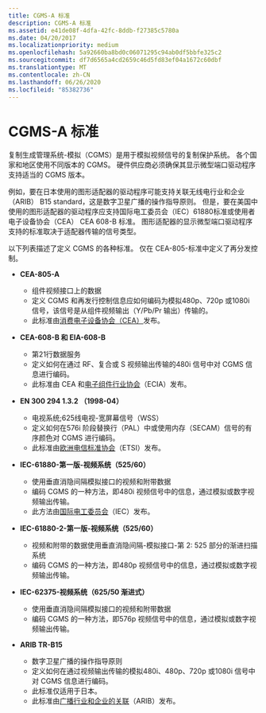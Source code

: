 ```yaml
---
title: CGMS-A 标准
description: CGMS-A 标准
ms.assetid: e41de08f-4dfa-42fc-8ddb-f27385c5780a
ms.date: 04/20/2017
ms.localizationpriority: medium
ms.openlocfilehash: 5a92660ba8bd0c06071295c94ab0df5bbfe325c2
ms.sourcegitcommit: df7d6565a4cd2659c46d5fd83ef04a1672c60dbf
ms.translationtype: MT
ms.contentlocale: zh-CN
ms.lasthandoff: 06/26/2020
ms.locfileid: "85382736"
---
```

# <a name="cgms-a-standards"></a>CGMS-A 标准

复制生成管理系统-模拟（CGMS）是用于模拟视频信号的复制保护系统。 各个国家和地区使用不同版本的 CGMS。 硬件供应商必须确保其显示微型端口驱动程序支持适当的 CGMS 版本。

例如，要在日本使用的图形适配器的驱动程序可能支持关联无线电行业和企业（ARIB） B15 standard，这是数字卫星广播的操作指导原则。 但是，要在美国中使用的图形适配器的驱动程序应支持国际电工委员会（IEC）61880标准或使用者电子设备协会（CEA） CEA 608-B 标准。 图形适配器的显示微型端口驱动程序支持的标准取决于适配器传输的信号类型。

以下列表描述了定义 CGMS 的各种标准。 仅在 CEA-805-标准中定义了再分发控制。

- **CEA-805-A**
  - 组件视频接口上的数据
  - 定义 CGMS 和再发行控制信息应如何编码为模拟480p、720p 或1080i 信号，该信号是从组件视频输出（Y/Pb/Pr 输出）传输的。
  - 此标准由[消费电子设备协会（CEA）](https://www.standardsportal.org/usa_en/sdo/cea.aspx)发布。

- **CEA-608-B 和 EIA-608-B**
  - 第21行数据服务
  - 定义如何在通过 RF、复合或 S 视频输出传输的480i 信号中对 CGMS 信息进行编码。
  - 此标准由 CEA 和[电子组件行业协会](https://go.microsoft.com/fwlink/p/?linkid=71278)（ECIA）发布。

- **EN 300 294 1.3.2 （1998-04）**
  - 电视系统;625线电视-宽屏幕信号（WSS）
  - 定义如何在576i 阶段替换行（PAL）中或使用内存（SECAM）信号的有序颜色对 CGMS 进行编码。
  - 此标准由[欧洲电信标准协会](https://go.microsoft.com/fwlink/p/?linkid=26364)（ETSI）发布。

- **IEC-61880-第一版-视频系统（525/60）**  
  - 使用垂直消隐间隔模拟接口的视频和附带数据
  - 编码 CGMS 的一种方法，即480i 视频信号中的信息，通过模拟或数字视频输出传输。
  - 此方法由[国际电工委员会](https://go.microsoft.com/fwlink/p/?linkid=8732)（IEC）发布。

- **IEC-61880-2-第一版-视频系统（525/60）**
  - 视频和附带的数据使用垂直消隐间隔-模拟接口-第 2: 525 部分的渐进扫描系统
  - 编码 CGMS 的一种方法，即480p 视频信号中的信息，通过模拟或数字视频输出传输。

- **IEC-62375-视频系统（625/50 渐进式）**
  - 使用垂直消隐间隔模拟接口的视频和附带数据
  - 编码 CGMS 的一种方法，即576p 视频信号中的信息，通过模拟或数字视频输出传输。

- **ARIB TR-B15**
  - 数字卫星广播的操作指导原则
  - 定义如何在通过视频输出传输的模拟480i、480p、720p 或1080i 信号中对 CGMS 信息进行编码。
  - 此标准仅适用于日本。
  - 此标准由[广播行业和企业的关联](https://go.microsoft.com/fwlink/p/?linkid=71283)（ARIB）发布。
